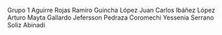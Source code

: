 Grupo 1 
Aguirre Rojas Ramiro 
Guincha López Juan Carlos 
Ibáñez López Arturo 
Mayta Gallardo Jefersson 
Pedraza Coromechi Yessenia 
Serrano Soliz Abinadi 
